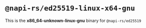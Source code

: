 # `@napi-rs/ed25519-linux-x64-gnu`

This is the **x86_64-unknown-linux-gnu** binary for `@napi-rs/ed25519`

